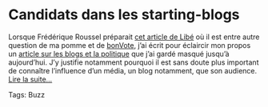 # Candidats dans les starting-blogs

Lorsque Frédérique Roussel préparait [cet article de Libé](http://www.liberation.fr/transversales/grandsangles/203796.FR.php) où il est entre autre question de ma pomme et de [bonVote](http://www.bonvote.com), j’ai écrit pour éclaircir mon propos un [article sur les blogs et la politique](/2006/08/24/une-surprise-est-toujours-possible/) que j’ai gardé masqué jusqu’à aujourd’hui. J’y justifie notamment pourquoi il est sans doute plus important de connaître l’influence d’un média, un blog notamment, que son audience. [Lire la suite...](/2006/08/24/une-surprise-est-toujours-possible/)

Tags: Buzz